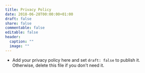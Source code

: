 ```yaml
---
title: Privacy Policy
date: 2018-06-28T00:00:00+01:00
draft: false
share: false
commentable: false
editable: false
header:
  caption: ""
  image: ""
---
```

* Add your privacy policy here and set `draft: false` to publish it. Otherwise, delete this file if you don't need it.